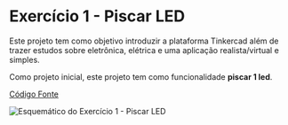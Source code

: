 # Exercício 1 - Piscar LED
Este projeto tem como objetivo introduzir a plataforma Tinkercad além de trazer estudos sobre eletrônica, elétrica e uma aplicação realista/virtual e simples.

Como projeto inicial, este projeto tem como funcionalidade **piscar 1 led**.

[Código Fonte](Exercicio1-PiscarLED.ino)

![Esquemático do Exercício 1 - Piscar LED](Circuito%20Exercício%201%20-%20Piscar%20LED.png)